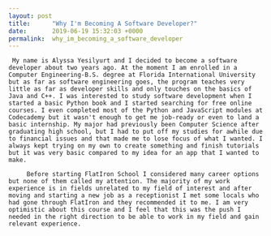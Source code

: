 ```yaml
---
layout: post
title:      "Why I'm Becoming A Software Developer?"
date:       2019-06-19 15:32:03 +0000
permalink:  why_im_becoming_a_software_developer
---
```




     My name is Alyssa Yesilyurt and I decided to become a software developer about two years ago. At the moment I am enrolled in a Computer Engineering-B.S. degree at Florida International University but as far as software engineering goes, the program teaches very little as far as developer skills and only touches on the basics of Java and C++. I was interested to study software development when I started a basic Python book and I started searching for free online courses. I even completed most of the Python and JavaScript modules at Codecademy but it wasn't enough to get me job-ready or even to land a basic internship. My major had previously been Computer Science after graduating high school, but I had to put off my studies for awhile due to financial issues and that made me to lose focus of what I wanted. I always kept trying on my own to create something and finish tutorials but it was very basic compared to my idea for an app that I wanted to make. 
		 
		 Before starting FlatIron School I considered many career options but none of them called my attention. The majority of my work experience is in fields unrelated to my field of interest and after moving and starting a new job as a receptionist I met some locals who had gone through FlatIron and they recommended it to me. I am very optimistic about this course and I feel that this was the push I needed in the right direction to be able to work in my field and gain relevant experience. 

